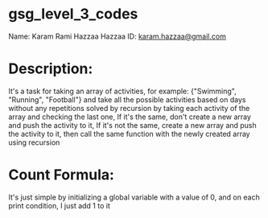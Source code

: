 # gsg_level_3_codes

Name: Karam Rami Hazzaa Hazzaa
ID: karam.hazzaa@gmail.com

# Description:
It's a task for taking an array of activities, for example: {"Swimming", "Running", "Football"}
and take all the possible activities based on days without any repetitions
solved by recursion by taking each activity of the array and checking the last one,
If it's the same, don't create a new array and push the activity to it, 
If it's not the same, create a new array and push the activity to it, then call the same function with the newly created array using recursion

# Count Formula:

It's just simple by initializing a global variable with a value of 0, and on each print condition, I just add 1 to it
